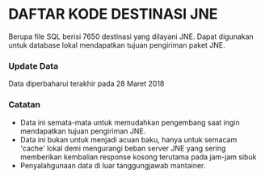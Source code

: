 # DAFTAR KODE DESTINASI JNE
Berupa file SQL berisi 7650 destinasi yang dilayani JNE. Dapat digunakan untuk database lokal mendapatkan tujuan pengiriman paket JNE.

### Update Data
Data diperbaharui terakhir pada 28 Maret 2018

### Catatan
- Data ini semata-mata untuk memudahkan pengembang saat ingin mendapatkan tujuan pengiriman JNE.
- Data ini bukan untuk menjadi acuan baku, hanya untuk semacam 'cache' lokal demi mengurangi beban server JNE yang sering memberikan kembalian response kosong terutama pada jam-jam sibuk
- Penyalahgunaan data di luar tanggungjawab mantainer.
